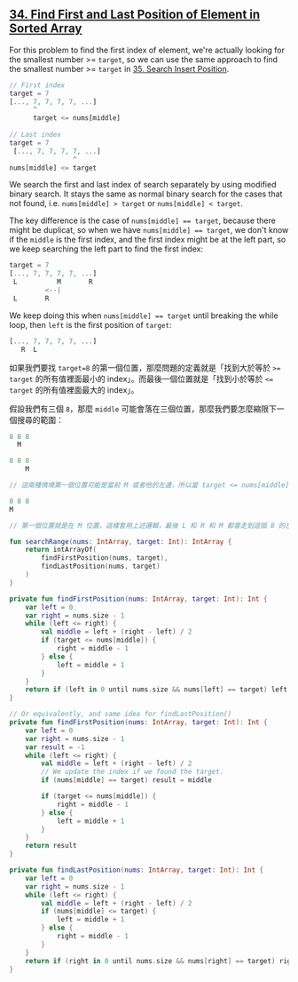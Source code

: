 ## [34. Find First and Last Position of Element in Sorted Array](https://leetcode.com/problems/find-first-and-last-position-of-element-in-sorted-array/)

For this problem to find the first index of element, we're actually looking for the smallest number >= `target`, so we can use the same approach to find the smallest number >= `target` in [35. Search Insert Position](../leetcode/35.search-insert-position.md).

```js
// First index
target = 7
[..., 7, 7, 7, 7, ...]
      ^
      target <= nums[middle]
      
// Last index
target = 7
 [..., 7, 7, 7, 7, ...]
                ^
nums[middle] <= target
```

We search the first and last index of search separately by using modified binary search. It stays the same as normal binary search for the cases that not found, i.e. `nums[middle] > target` or `nums[middle] < target`.

The key difference is the case of `nums[middle] == target`, because there might be duplicat, so when we have `nums[middle] == target`, we don't know if the `middle` is the first index, and the first index might be at the left part, so we keep searching the left part to find the first index:

```js
target = 7
[..., 7, 7, 7, 7, ...]
 L          M       R
         <--|
 L       R
```

We keep doing this when `nums[middle] == target` until breaking the while loop, then `left` is the first position of `target`:
```js
[..., 7, 7, 7, 7, ...]
   R  L
```

如果我們要找 `target=8` 的第一個位置，那麼問題的定義就是「找到大於等於 `>= target` 的所有值裡面最小的 index」。而最後一個位置就是「找到小於等於 `<= target` 的所有值裡面最大的 index」。

假設我們有三個 `8`，那麼 `middle` 可能會落在三個位置，那麼我們要怎麼縮限下一個搜尋的範圍：

```js
8 8 8
  M

8 8 8
    M

// 這兩種情境第一個位置可能是當前 M 或者他的左邊，所以當 target <= nums[middle]，我們要搜尋左半邊。

8 8 8
M

// 第一個位置就是在 M 位置，這樣套用上述邏輯，最後 L 和 R 和 M 都會走到這個 8 的左邊位置，在執行一次程式，L 就會跑到第一個 8 然後跳出迴圈。
```

```kotlin
fun searchRange(nums: IntArray, target: Int): IntArray {
    return intArrayOf(
        findFirstPosition(nums, target),
        findLastPosition(nums, target)
    )
}

private fun findFirstPosition(nums: IntArray, target: Int): Int {
    var left = 0
    var right = nums.size - 1
    while (left <= right) {
        val middle = left + (right - left) / 2
        if (target <= nums[middle]) {
            right = middle - 1
        } else {
            left = middle + 1
        }
    }
    return if (left in 0 until nums.size && nums[left] == target) left else -1
}

// Or equivalently, and same idea for findLastPosition()
private fun findFirstPosition(nums: IntArray, target: Int): Int {
    var left = 0
    var right = nums.size - 1
    var result = -1
    while (left <= right) {
        val middle = left + (right - left) / 2
        // We update the index if we found the target.
        if (nums[middle] == target) result = middle

        if (target <= nums[middle]) {
            right = middle - 1
        } else {
            left = middle + 1
        }
    }
    return result
}

private fun findLastPosition(nums: IntArray, target: Int): Int {
    var left = 0
    var right = nums.size - 1
    while (left <= right) {
        val middle = left + (right - left) / 2
        if (nums[middle] <= target) {
            left = middle + 1
        } else {
            right = middle - 1
        }
    }
    return if (right in 0 until nums.size && nums[right] == target) right else -1
}
```